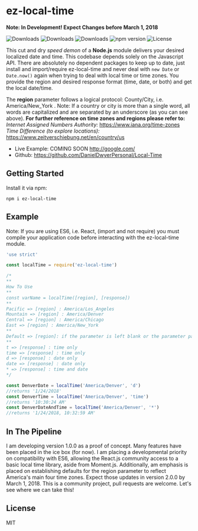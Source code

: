 
# ez-local-time

**Note: In Development! Expect Changes before March 1, 2018**

![Downloads](https://img.shields.io/npm/dw/ez-local-time.svg)
![Downloads](https://img.shields.io/npm/dm/ez-local-time.svg)
![Downloads](https://img.shields.io/npm/dt/ez-local-time.svg)
![npm version](https://img.shields.io/npm/v/ez-local-time.svg)
![License](https://img.shields.io/npm/l/ez-local-time.svg)

This cut and dry <i>speed demon</i> of a **Node.js** module delivers your desired localized date and time. This codebase depends solely on the Javascript API. There are absolutely no dependent packages to keep up to date, just install and import/require ez-local-time and never deal with ```new Date``` or ```Date.now()``` again when trying to deal with local time or time zones. You provide the region and desired response format (time, date, or both) and get the local date/time.

The **region** parameter follows a logical protocol: County/City, i.e. America/New_York .
Note: If a country or city is more than a single word, all words are capitalized and are separated by an underscore (as you can see above).
**For further reference on time zones and regions please refer to:**
<i>Internet Assigned Numbers Authority:</i> https://www.iana.org/time-zones
<i>Time Difference (to explore locations):</i> https://www.zeitverschiebung.net/en/country/us


- Live Example: COMING SOON http://google.com/
- Github: https://github.com/DanielDwyerPersonal/Local-Time

## Getting Started

Install it via npm:

```shell
npm i ez-local-time
```


## Example
Note: If you are using ES6, i.e. React, (import and not require) you must compile your application code before interacting with the ez-local-time module.

```js
'use strict'

const localTime = require('ez-local-time')

/*
**
How To Use
**
const varName = localTime([region], [response])
**
Pacific => [region] : America/Los_Angeles
Mountain => [region] : America/Denver
Central => [region] : America/Chicago
East => [region] : America/New_York
**
Default => [region]: if the parameter is left blank or the parameter passed is a blank string defaults to UTC time
**
t => [response] : time only
time => [response] : time only
d => [response] : date only
date => [response] : date only
* => [response] : time and date
*/

const DenverDate = localTime('America/Denver', 'd')
//returns '1/24/2018'
const DenverTime = localTime('America/Denver', 'time')
//returns '10:30:24 AM'
const DenverDateAndTime = localTime('America/Denver', '*')
//returns '1/24/2018, 10:32:59 AM'

```

## In The Pipeline
I am developing version 1.0.0 as a proof of concept. Many features have been placed in the ice box (for now). I am placing a developmental priority on compatibility with ES6, allowing the React.js community access to a basic local time library, aside from Moment.js. Additionally, am emphasis is placed on establishing defaults for the region parameter to reflect America's main four time zones. Expect those updates in version 2.0.0 by March 1, 2018. This is a community project, pull requests are welcome. Let's see where we can take this!

## License

MIT
